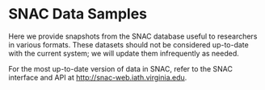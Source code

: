 # SNAC Data Samples
 
Here we provide snapshots from the SNAC database useful to researchers in various formats.  These datasets should not be considered up-to-date with the current system; we will update them infrequently as needed.

For the most up-to-date version of data in SNAC, refer to the SNAC interface and API at http://snac-web.iath.virginia.edu.

